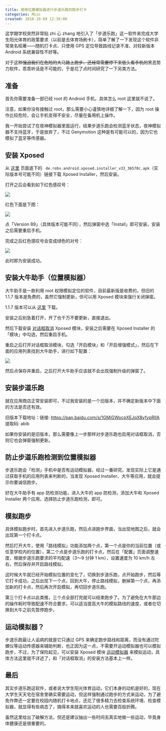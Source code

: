 ```yaml
---
title: 使用位置模拟器进行步道乐跑的跑步打卡
categories: Misc
created: 2018-10-09 12:39:00
---
```


这学期学校突然非常贴 zhi 心 zhang 地引入了「步道乐跑」这一软件来完成大学生阳光体育的政策要求（以前是去体育场刷卡），简单了解了一下发现这个软件非常臭名昭著——随机打卡点、只使用 GPS 定位导致路线记录不准、对较新版本 Android 系统兼容性不好等。

对于这种<del>强迫我们在危险的大马路上跑步、还经常需要停下来低头看手机的</del>黑恶势力软件，乖乖听话是不可能的，于是花了点时间研究了一下另类方法。

## 准备

首先你需要准备一部已经 root 的 Android 手机，具体怎么 root 这里就不说了。

注意，如果你没有接触过 root，那么需要小心谨慎地详细了解一下，因为 root 操作比较危险，会让手机变得不安全，尽量在备用机上操作。

我一开始尝试了在夜神模拟器里面运行，结果步道乐跑会检测蓝牙状态，夜神模拟器不支持蓝牙，于是放弃了，不过 Genymotion 这种是有可能可以的，因为它也模拟了蓝牙等传感器。

## 安装 Xposed

从 [这里](https://repo.xposed.info/module/de.robv.android.xposed.installer) 页面底下的 `
de.robv.android.xposed.installer_v33_36570c.apk`（实际版本号可能不同）链接下载 Xposed Installer，然后安装。

打开之后会看到如下红色感叹号：

![](https://i.loli.net/2018/10/09/5bbc39b355982.png)

红色下面是下图：

![](https://i.loli.net/2018/10/09/5bbc3a44332bd.png)

点「Version 89」（具体版本可能不同），然后弹窗中选「Install」即可安装，安装之后需要重启手机。

完成之后红色感叹号会变成绿色的对号：

![](https://i.loli.net/2018/10/09/5bbc3ae2e6886.png)

此时即为安装成功。

## 安装大牛助手（位置模拟器）

大牛助手是一款利用 root 权限模拟定位的软件，目前最新版是收费的，但旧的 1.1.7 版本是免费的，虽然它强制更新，但可以用 Xposed 模块来强行关闭弹窗。

1.1.7 版本可以从 [这里](https://www.52pojie.cn/thread-651531-1-1.html) 下载。

安装之后别急着打开，开了也千万不要更新，直接退出。

然后下载安装 [对话框取消](https://www.coolapk.com/apk/com.mhook.dialog) Xposed 模块，安装之后需要在 Xposed Installer 的「模块」中勾选，然后重启手机。

重启之后打开对话框取消模块，勾选「开启模块」和「开启增强模式」，然后在下面的应用列表找到大牛助手，进行如下配置：

![](https://i.loli.net/2018/10/09/5bbc3fb35e0ea.png)

然后点保存并重启，之后打开大牛助手应该就不会出现强制升级的弹窗了。

## 安装步道乐跑

就在应用商店正常安装即可，不过我安装的是一个旧版本，并不确定新版本中下面的方法是否还有效。

旧版本下载地址：链接: https://pan.baidu.com/s/1GMiGWocpXEJqX8yfypRIIA 提取码: abib

如果你安装的是旧版本，那么需要像上一步那样对步道乐跑也启用对话框取消，否则它也会弹窗强制更新。

## 防止步道乐跑检测到位置模拟器

步道乐跑会「检测」手机中是否有运动模拟器，经过一番研究，发现实际上它是通过获取手机的应用列表来判断的，当发现 Xposed Installer、大牛等应用，就会提示你要诚信跑步。

好在大牛助手有 app 防检测功能，进入大牛的 app 防检测，添加大牛和 Xposed Installer 两个应用，选择防止步道乐跑检测，即可。

## 模拟跑步

具体模拟跑步时，首先进入步道乐跑，然后点进跑步界面，当出现地图之后，就会出现第一个打卡点。

然后打开大牛，使用「路线模拟」功能添加两个点，第一个点是你的当前位置（或任意学校内的位置），第二个点是步道乐跑的打卡点，然后在「配置」页面调整速度，根据步道乐跑要求的平均配速（3～9 分钟 1 km），设置速度为 10 km/h 左右，然后保存并开启路线模拟。

这时候大牛就已经开始模拟位置的变化了，切换到步道乐跑，点开始跑步，然后等它打卡成功，之后出现下一个点，回到大牛，停止路线模拟，删掉第一个点，再添加新的打卡点，然后再次开启模拟，再切回步道乐跑。

第三个打卡点以此类推，三个点全部打完就可以结束跑步了。为了避免在大牛那边的操作耗时导致配速不符合要求，可以适当提高大牛的模拟路线的速度，或者在切换到大牛之前先暂停跑步。

## 运动模拟器？

步道乐跑最让人诟病的就是它只通过 GPS 来确定跑步路线和距离，而没有通过陀螺仪等运动传感器来辅助判断，也正因为这一点，不需要开运动模拟器也可以模拟跑步，不过，为了保险起见，可以安装 Xposed 模块 [运动模拟器](https://www.coolapk.com/apk/com.specher.sm) 来模拟运动，具体方法这里就不详述了，和「对话框取消」的安装方法基本上一样。

## 最后

其实步道乐跑这软件，或者说大学生阳光体育运动，它们本身的动机是好的，现在大学生天天宅在宿舍里确实需要运动，但这样强制通过跑步的方式来运动，为了避免作弊还一定要在校园内随机打卡地点，还花了很多精力去检查系统环境、检查模拟器，就显得有些病态了，搞得本来就喜欢运动的人也需要百般折腾。

虽然这里给出了破解方法，但还是建议抽出一些时间去真实地做一些运动，毕竟身体健康还是很重要的。
